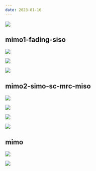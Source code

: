```yaml
---
date: 2023-01-16
---
```



![](University-Courses/Semester-9/Digital-Commnication-2/graph.png)

## mimo1-fading-siso

![](Mimo-images/mimo2--1.png)

![](Mimo-images/mimo2--2.png)

![](Mimo-images/mimo2--3.png)





## mimo2-simo-sc-mrc-miso

![](Mimo-images/mimo1--1.png)

![](Mimo-images/mimo1--2.png)

![](Mimo-images/mimo1--3.png)

![](Mimo-images/mimo1--4.png)




## mimo
![](Mimo-images/mimo3--1.png)

![](Mimo-images/mimo3--2.png)
